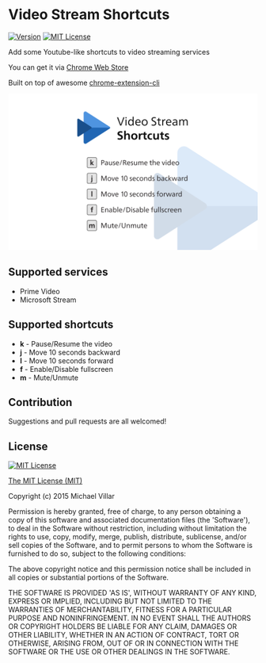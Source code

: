 # Video Stream Shortcuts

[![Version](https://img.shields.io/badge/Version-2.1-blue.svg?style=for-the-badge)](https://chrome.google.com/webstore/detail/video-stream-shortcuts/jkclfjpmbcenbmmheenahiglgkefekim)
[![MIT License](https://img.shields.io/github/license/mkobayashime/video-stream-shortcuts.svg?style=for-the-badge)](https://github.com/mkobayashime/video-stream-shortcuts/blob/master/LICENSE)

Add some Youtube-like shortcuts to video streaming services

You can get it via [Chrome Web Store](https://chrome.google.com/webstore/detail/video-stream-shortcuts/jkclfjpmbcenbmmheenahiglgkefekim)

Built on top of awesome [chrome-extension-cli](https://github.com/dutiyesh/chrome-extension-cli)

![thumbnail](./thumbnails/1.png)

## Supported services

- Prime Video
- Microsoft Stream

## Supported shortcuts

- **k** - Pause/Resume the video
- **j** - Move 10 seconds backward
- **l** - Move 10 seconds forward
- **f** - Enable/Disable fullscreen
- **m** - Mute/Unmute

## Contribution

Suggestions and pull requests are all welcomed!

## License

[![MIT License](https://img.shields.io/github/license/mkobayashime/video-stream-shortcuts.svg?style=for-the-badge)](https://github.com/mkobayashime/video-stream-shortcuts/blob/master/LICENSE)

[The MIT License (MIT)](https://opensource.org/licenses/mit-license.php)

Copyright (c) 2015 Michael Villar

Permission is hereby granted, free of charge, to any person obtaining a copy of this software and associated documentation files (the 'Software'), to deal in the Software without restriction, including without limitation the rights to use, copy, modify, merge, publish, distribute, sublicense, and/or sell copies of the Software, and to permit persons to whom the Software is furnished to do so, subject to the following conditions:

The above copyright notice and this permission notice shall be included in all copies or substantial portions of the Software.

THE SOFTWARE IS PROVIDED 'AS IS', WITHOUT WARRANTY OF ANY KIND, EXPRESS OR IMPLIED, INCLUDING BUT NOT LIMITED TO THE WARRANTIES OF MERCHANTABILITY, FITNESS FOR A PARTICULAR PURPOSE AND NONINFRINGEMENT. IN NO EVENT SHALL THE AUTHORS OR COPYRIGHT HOLDERS BE LIABLE FOR ANY CLAIM, DAMAGES OR OTHER LIABILITY, WHETHER IN AN ACTION OF CONTRACT, TORT OR OTHERWISE, ARISING FROM, OUT OF OR IN CONNECTION WITH THE SOFTWARE OR THE USE OR OTHER DEALINGS IN THE SOFTWARE.